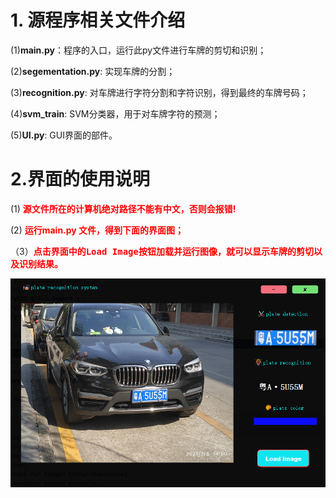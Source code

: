 # 1. 源程序相关文件介绍

(1)**main.py**：程序的入口，运行此py文件进行车牌的剪切和识别；

(2)**segementation.py**: 实现车牌的分割；

(3)**recognition.py**:  对车牌进行字符分割和字符识别，得到最终的车牌号码；

(4)**svm_train**: SVM分类器，用于对车牌字符的预测；

(5)**UI.py**:  GUI界面的部件。

# 2.界面的使用说明

   (1) <font color=#FF0000>**源文件所在的计算机绝对路径不能有中文，否则会报错!**</font>

   (2)<font color=#FF0000> **运行main.py 文件，得到下面的界面图；**</font>

（3）<font color=#FF0000>**点击界面中的<kbd>Load Image</kbd>按钮加载并运行图像，就可以显示车牌的剪切以及识别结果。**</font>

![image-20210106202003666](./temp/show.png)

